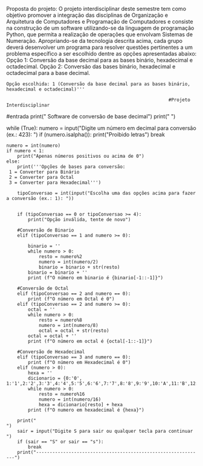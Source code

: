 Proposta do projeto: O projeto interdisciplinar deste semestre tem como objetivo promover a integração das disciplinas de Organização e Arquitetura
    de Computadores e Programação de Computadores e consiste na construção de um software utilizando-se da linguagem de programação Python, que permita
    a realização de operações que envolvam Sistemas de Numeração. Apropriando-se da tecnologia descrita acima, cada grupo deverá desenvolver um programa
    para resolver questões pertinentes a um problema específico a ser escolhido dentre as opções apresentadas abaixo:
    Opção 1: Conversão da base decimal para as bases binário, hexadecimal e octadecimal.
    Opção 2: Conversão das bases binário, hexadecimal e octadecimal para a base decimal.

    Opção escolhida: 1 (Conversão da base decimal para as bases binário, hexadecimal e octadecimal)'''

                                                                #Projeto Interdisciplinar

#entrada
print("       Software de conversão de base decimal")
print("                                            ")

while (True):
    numero = input("Digite um número em decimal para conversão (ex.: 423): ")
    if (numero.isalpha()):
        print("Proibido letras")
        break
    
    numero = int(numero)
    if numero < 1:
        print("Apenas números positivos ou acima de 0")
    else:
        print('''Opções de bases para conversão:
     1 = Converter para Binário
     2 = Converter para Octal
     3 = Converter para Hexadecimal''')
            
        tipoConversao = int(input("Escolha uma das opções acima para fazer a conversão (ex.: 1): "))
              
            
        if (tipoConversao == 0 or tipoConversao >= 4):
            print("Opção inválida, tente de novo")
            
        #Conversão de Binario        
        elif (tipoConversao == 1 and numero >= 0):
            
            binario = ''
            while numero > 0:
                resto = numero%2
                numero = int(numero/2)
                binario = binario + str(resto)
            binario = binario + ''
            print (f"O número em binario é {binario[-1::-1]}")
            
        #Conversão de Octal        
        elif (tipoConversao == 2 and numero == 0):
            print (f"O número em Octal é 0")
        elif (tipoConversao == 2 and numero >= 0):
            octal = ''
            while numero > 0:
                resto = numero%8
                numero = int(numero/8)
                octal = octal + str(resto)
            octal = octal + ''
            print (f"O número em octal é {octal[-1::-1]}")
            
        #Conversão de Hexadecimal    
        elif (tipoConversao == 3 and numero == 0):
            print (f"O número em Hexadecimal é 0")
        elif (numero > 0):
            hexa = ''
            dicionario = {0:'0', 1:'1',2:'2',3:'3',4:'4',5:'5',6:'6',7:'7',8:'8',9:'9',10:'A',11:'B',12:'C',13:'D',14:'E',15:'F'}
            while numero > 0:
                resto = numero%16
                numero = int(numero/16)
                hexa = dicionario[resto] + hexa
            print (f"O numero em hexadecimal é {hexa}")
            
        print("                                                              ")
        sair = input("Digite S para sair ou qualquer tecla para continuar ")
        if (sair == "S" or sair == "s"):
            break
        print("--------------------------------------------------------------")
